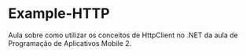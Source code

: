 # Example-HTTP
Aula sobre como utilizar os conceitos de HttpClient no .NET da aula de Programação de Aplicativos Mobile 2.
